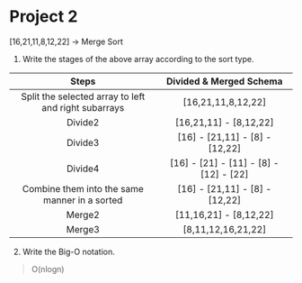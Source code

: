 # Project 2

[16,21,11,8,12,22] -> Merge Sort

1. Write the stages of the above array according to the sort type.

|                        Steps                         |        Divided & Merged Schema         |
| :--------------------------------------------------: | :------------------------------------: |
| Split the selected array to left and right subarrays |           [16,21,11,8,12,22]           |
|                       Divide2                        |         [16,21,11] - [8,12,22]         |
|                       Divide3                        |     [16] - [21,11] - [8] - [12,22]     |
|                       Divide4                        | [16] - [21] - [11] - [8] - [12] - [22] |
|    Combine them into the same manner in a sorted     |     [16] - [21,11] - [8] - [12,22]     |
|                        Merge2                        |         [11,16,21] - [8,12,22]         |
|                        Merge3                        |           [8,11,12,16,21,22]           |

2. Write the Big-O notation.

> O(nlogn)
